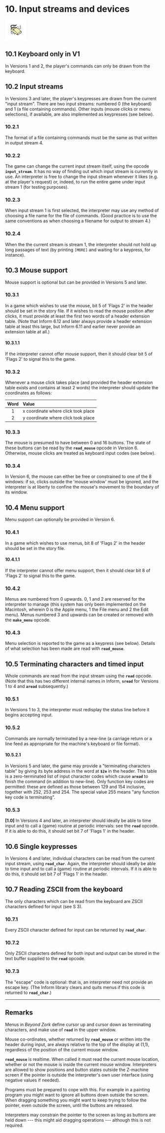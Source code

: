 # 10. Input streams and devices

![](./images/icon10.gif)

## 10.1 Keyboard only in V1

In Versions 1 and 2, the player's commands can only be drawn from the keyboard.

## 10.2 Input streams

In Versions 3 and later, the player's keypresses are drawn from the current "input stream". There are two input streams: numbered 0 (the keyboard) and 1 (a file containing commands). Other inputs (mouse clicks or menu selections), if available, are also implemented as keypresses (see below).

### 10.2.1

The format of a file containing commands must be the same as that written in output stream 4.

### 10.2.2

The game can change the current input stream itself, using the opcode **`input_stream`**. It has no way of finding out which input stream is currently in use. An interpreter is free to change the input stream whenever it likes (e.g. at the player's request) or, indeed, to run the entire game under input stream 1 (for testing purposes).

### 10.2.3

When input stream 1 is first selected, the interpreter may use any method of choosing a file name for the file of commands. (Good practice is to use the same conventions as when choosing a filename for output to stream 4.)

### 10.2.4

When the the current stream is stream 1, the interpreter should not hold up long passages of text (by printing `[MORE]` and waiting for a keypress, for instance).

## 10.3 Mouse support

Mouse support is optional but can be provided in Versions 5 and later.

### 10.3.1

In a game which wishes to use the mouse, bit 5 of 'Flags 2' in the header should be set in the story file. If it wishes to read the mouse position after clicks, it must provide at least the first two words of a header extension table. (Note that Inform 6.12 and later always provide a header extension table at least this large, but Inform 6.11 and earlier never provide an extension table at all.)

#### 10.3.1.1

If the interpreter cannot offer mouse support, then it should clear bit 5 of 'Flags 2' to signal this to the game.

### 10.3.2

Whenever a mouse click takes place (and provided the header extension table exists and contains at least 2 words) the interpreter should update the coordinates as follows:

| Word | Value                               |
| :--: | :---------------------------------- |
|  1   | x coordinate where click took place |
|  2   | y coordinate where click took place |

### 10.3.3

The mouse is presumed to have between 0 and 16 buttons. The state of these buttons can be read by the **`read_mouse`** opcode in Version 6. Otherwise, mouse clicks are treated as keyboard input codes (see below).

### 10.3.4

In Version 6, the mouse can either be free or constrained to one of the 8 windows: if so, clicks outside the 'mouse window' must be ignored, and the interpreter is at liberty to confine the mouse's movement to the boundary of its window.

## 10.4 Menu support

Menu support can optionally be provided in Version 6.

### 10.4.1

In a game which wishes to use menus, bit 8 of 'Flags 2' in the header should be set in the story file.

#### 10.4.1.1

If the interpreter cannot offer menu support, then it should clear bit 8 of 'Flags 2' to signal this to the game.

### 10.4.2

Menus are numbered from 0 upwards. 0, 1 and 2 are reserved for the interpreter to manage (this system has only been implemented on the Macintosh, wherein 0 is the Apple menu, 1 the File menu and 2 the Edit menu). Menus numbered 3 and upwards can be created or removed with the **`make_menu`** opcode.

### 10.4.3

Menu selection is reported to the game as a keypress (see below). Details of what selection has been made are read with **`read_mouse`**.

## 10.5 Terminating characters and timed input

Whole commands are read from the input stream using the **`read`** opcode. (Note that this has two different internal names in Inform, **`sread`** for Versions 1 to 4 and **`aread`** subsequently.)

### 10.5.1

In Versions 1 to 3, the interpreter must redisplay the status line before it begins accepting input.

### 10.5.2

Commands are normally terminated by a new-line (a carriage return or a line feed as appropriate for the machine's keyboard or file format).

#### 10.5.2.1

In Versions 5 and later, the game may provide a "terminating characters table" by giving its byte address in the word at **`$2e`** in the header. This table is a zero-terminated list of input character codes which cause **`aread`** to finish the command (in addition to new-line). Only function key codes are permitted: these are defined as those between 129 and 154 inclusive, together with 252, 253 and 254. The special value 255 means "any function key code is terminating".

### 10.5.3

**[1.0]** In Versions 4 and later, an interpreter should ideally be able to time input and to call a (game) routine at periodic intervals: see the **`read`** opcode. If it is able to do this, it should set bit 7 of 'Flags 1' in the header.

## 10.6 Single keypresses

In Versions 4 and later, individual characters can be read from the current input stream, using **`read_char`**. Again, the interpreter should ideally be able to time input and to call a (game) routine at periodic intervals. If it is able to do this, it should set bit 7 of 'Flags 1' in the header.

## 10.7 Reading ZSCII from the keyboard

The only characters which can be read from the keyboard are ZSCII characters defined for input (see S 3).

### 10.7.1

Every ZSCII character defined for input can be returned by **`read_char`**.

### 10.7.2

Only ZSCII characters defined for both input and output can be stored in the text buffer supplied to the **`read`** opcode.

### 10.7.3

The "escape" code is optional: that is, an interpreter need not provide an escape key. (The Inform library clears and quits menus if this code is returned to **`read_char`**.)

---

## Remarks

Menus in _Beyond Zork_ define cursor up and cursor down as terminating characters, and make use of **`read`** in the upper window.

Mouse co-ordinates, whether returned by **`read_mouse`** or written into the header during input, are always relative to the top of the display at (1,1), regardless of the position of the current mouse window.

**`read_mouse`** is realtime. When called it must read the current mouse location, whether or not the mouse is inside the current mouse window. Interpreters are allowed to show positions and button states outside the Z-machine screen if the pointer is outside the interpreter's own user interface (using negative values if needed).

Programs must be prepared to cope with this. For example in a painting program you might want to ignore all buttons down outside the screen. When dragging something you might want to keep trying to follow the pointer, even outside the screen, until the buttons are released.

Interpreters may constrain the pointer to the screen as long as buttons are held down --- this might aid dragging operations --- although this is not required.
